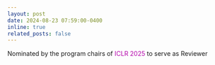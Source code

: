 ```yaml
---
layout: post
date: 2024-08-23 07:59:00-0400
inline: true
related_posts: false
---
```


Nominated by the program chairs of <span style="color:#b509ac">ICLR 2025 </span> to serve as Reviewer
